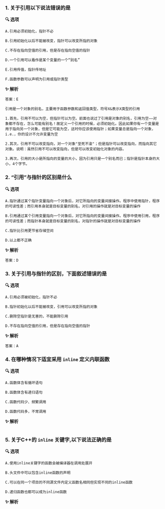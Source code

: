 ### 1. 关于引用以下说法错误的是

**🔍 选项**

```
A.引用必须初始化，指针不必

B.引用初始化以后不能被改变，指针可以改变所指的对象

C.不存在指向空值的引用，但是存在指向空值的指针

D.一个引用可以看作是某个变量的一个“别名”

E.引用传值，指针传地址

F.函数参数可以声明为引用或指针类型
```

**✨ 解析**

```
答案：E

引用是一个对象的别名，主要用于函数参数和返回值类型，符号X&表示X类型的引用

1.首先，引用不可以为空，但指针可以为空。前面也说过了引用是对象的别名，引用为空——对象都不存在，怎么可能有别名！故定义一个引用的时候，必须初始化。因此如果你有一个变量是用于指向另一个对象，但是它可能为空，这时你应该使用指针；如果变量总是指向一个对象，i.e.，你的设计不允许变量为空

2.其次，引用不可以改变指向，对一个对象"至死不渝"；但是指针可以改变指向，而指向其它对象。说明：虽然引用不可以改变指向，但是可以改变初始化对象的内容。

3.再次，引用的大小是所指向的变量的大小，因为引用只是一个别名而已；指针是指针本身的大小，4个字节。
```



### 2. “引用”与指针的区别是什么

**🔍 选项**

```
A.指针通过某个指针变量指向一个对象后，对它所指向的变量间接操作。程序中使用指针，程序的可读性差；而引用本身就是目标变量的别名，对引用的操作就是对目标变量的操作

B.引用通过某个引用变量指向一个对象后，对它所指向的变量间接操作。程序中使用引用，程序的可读性差；而指针本身就是目标变量的别名，对指针的操作就是对目标变量的操作

C.指针比引用更节省存储空间

D.以上都不正确
```

**✨ 解析**

```
答案：D
```



### 3. 关于引用与指针的区别，下面叙述错误的是

**🔍 选项**

```
A.引用必须被初始化，指针不必

B.指针初始化以后不能被改变，引用可以改变所指的对象

C.删除空指针是无害的，不能删除引用

D.不存在指向空值的引用，但是存在指向空值的指针
```

**✨ 解析**

```
答案：A
```



### 4. 在哪种情况下适宜采用 `inline` 定义内联函数

**🔍 选项**

```
A.函数体含有循环语句

B.函数体含有递归语句

C.函数代码少、频繁调用

D.函数代码多，不常调用
```

**✨ 解析**

```
```



### 5. 关于C++的 `inline` 关键字,以下说法正确的是

**🔍 选项**

```
A.使用inline关键字的函数会被编译器在调用处展开

B.头文件中可以包含inline函数的声明

C.可以在同一个项目的不同源文件内定义函数名相同但实现不同的inline函数

D.递归函数也都可以成为inline函数
```

**✨ 解析**

```
```

























